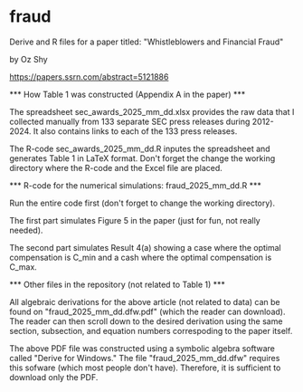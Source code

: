 # fraud
Derive and R files for a paper titled: "Whistleblowers and Financial Fraud"

by Oz Shy

https://papers.ssrn.com/abstract=5121886

*** How Table 1 was constructed (Appendix A in the paper) ***

The spreadsheet sec_awards_2025_mm_dd.xlsx provides the raw data that I collected manually from 133 separate SEC press releases during 2012-2024. It also contains links to each of the 133 press releases. 

The R-code sec_awards_2025_mm_dd.R inputes the spreadsheet and generates Table 1 in LaTeX format. Don't forget the change the working directory where the R-code and the Excel file are placed. 


*** R-code for the numerical simulations: fraud_2025_mm_dd.R ***

Run the entire code first (don't forget to change the working directory). 

The first part simulates Figure 5 in the paper (just for fun, not really needed). 

The second part simulates Result 4(a) showing a case where the optimal compensation is C_min and a cash where the optimal compensation is C_max. 

*** Other files in the repository (not related to Table 1) ***

All algebraic derivations for the above article (not related to data) can be found on "fraud_2025_mm_dd.dfw.pdf" (which the reader can download). The reader can then scroll down to the desired derivation using the same section, subsection, and equation numbers correspoding to the paper itself.

The above PDF file was constructed using a symbolic algebra software called "Derive for Windows." The file "fraud_2025_mm_dd.dfw" requires this sofware (which most people don't have). Therefore, it is sufficient  to download only the PDF.


